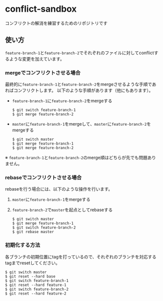 # conflict-sandbox
コンフリクトの解消を練習するためのリポジトリです

## 使い方

`feature-branch-1`と`feature-branch-2`でそれぞれのファイルに対してconflictするような変更を加えています。

### mergeでコンフリクトさせる場合
    
最終的に`feature-branch-1`と`feature-branch-2`をmergeさせるような手順であればコンフリクトします。
以下のような手順があります（他にもあります）。

* `feature-branch-1`に`feature-branch-2`をmergeする
    ```console
    $ git switch feature-branch-1
    $ git merge feature-branch-2
    ```
* `master`に`feature-branch-1`をmergeして、`master`に`feature-branch-2`をmergeする
    ```consosle
    $ git switch master
    $ git merge feature-branch-1
    $ git merge feature-branch-2
    ```

※ `feature-branch-1`と`feature-branch-2`のmerge順はどちらが先でも問題ありません。

### rebaseでコンフリクトさせる場合

rebaseを行う場合には、以下のような操作を行います。

1. `master`に`feature-branch-1`をmergeする
2. `feature-branch-2`で`master`を起点としてrebaseする

    ```console
    $ git switch master
    $ git merge feature-branch-1
    $ git switch feature-branch-2
    $ git rebase master
    ```

### 初期化する方法

各ブランチの初期位置にtagを打っているので、それぞれのブランチを対応するtagまでresetしてください。

```console
$ git switch master
$ git reset --hard base
$ git switch feature-branch-1
$ git reset --hard feature-1
$ git switch feature-branch-2
$ git reset --hard feature-2
```
